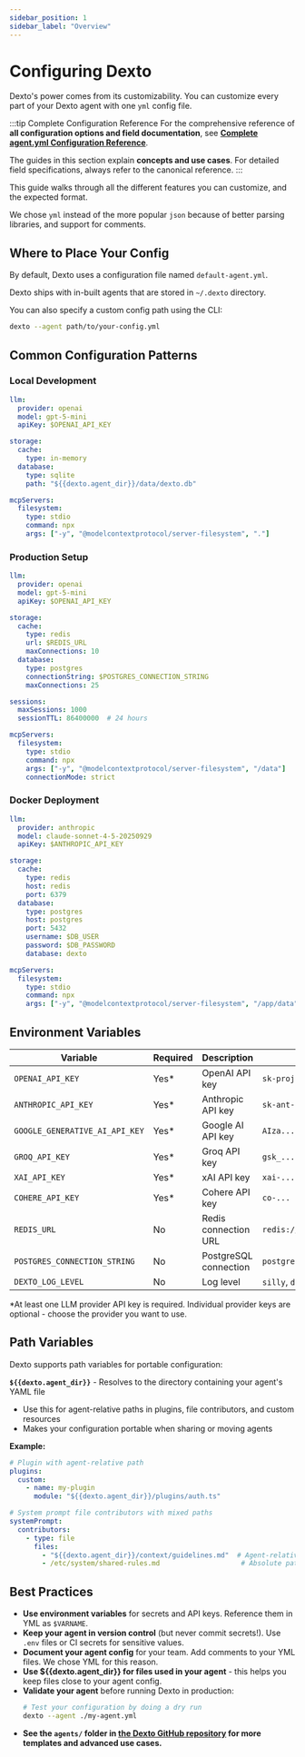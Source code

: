 ```yaml
---
sidebar_position: 1
sidebar_label: "Overview"
---
```


# Configuring Dexto

Dexto's power comes from its customizability. You can customize every part of your Dexto agent with one `yml` config file.

:::tip Complete Configuration Reference
For the comprehensive reference of **all configuration options and field documentation**, see **[Complete agent.yml Configuration Reference](./agent-yml.md)**.

The guides in this section explain **concepts and use cases**. For detailed field specifications, always refer to the canonical reference.
:::

This guide walks through all the different features you can customize, and the expected format.

We chose `yml` instead of the more popular `json` because of better parsing libraries, and support for comments.

## Where to Place Your Config

By default, Dexto uses a configuration file named `default-agent.yml`.

Dexto ships with in-built agents that are stored in `~/.dexto` directory.

You can also specify a custom config path using the CLI:

```bash
dexto --agent path/to/your-config.yml
```

## Common Configuration Patterns

### Local Development
```yaml
llm:
  provider: openai
  model: gpt-5-mini
  apiKey: $OPENAI_API_KEY

storage:
  cache:
    type: in-memory
  database:
    type: sqlite
    path: "${{dexto.agent_dir}}/data/dexto.db"

mcpServers:
  filesystem:
    type: stdio
    command: npx
    args: ["-y", "@modelcontextprotocol/server-filesystem", "."]
```

### Production Setup
```yaml
llm:
  provider: openai
  model: gpt-5-mini
  apiKey: $OPENAI_API_KEY

storage:
  cache:
    type: redis
    url: $REDIS_URL
    maxConnections: 10
  database:
    type: postgres
    connectionString: $POSTGRES_CONNECTION_STRING
    maxConnections: 25

sessions:
  maxSessions: 1000
  sessionTTL: 86400000  # 24 hours

mcpServers:
  filesystem:
    type: stdio
    command: npx
    args: ["-y", "@modelcontextprotocol/server-filesystem", "/data"]
    connectionMode: strict
```

### Docker Deployment
```yaml
llm:
  provider: anthropic
  model: claude-sonnet-4-5-20250929
  apiKey: $ANTHROPIC_API_KEY

storage:
  cache:
    type: redis
    host: redis
    port: 6379
  database:
    type: postgres
    host: postgres
    port: 5432
    username: $DB_USER
    password: $DB_PASSWORD
    database: dexto

mcpServers:
  filesystem:
    type: stdio
    command: npx
    args: ["-y", "@modelcontextprotocol/server-filesystem", "/app/data"]
```

## Environment Variables

| Variable | Required | Description | Example |
|----------|----------|-------------|---------|
| `OPENAI_API_KEY` | Yes* | OpenAI API key | `sk-proj-...` |
| `ANTHROPIC_API_KEY` | Yes* | Anthropic API key | `sk-ant-...` |
| `GOOGLE_GENERATIVE_AI_API_KEY` | Yes* | Google AI API key | `AIza...` |
| `GROQ_API_KEY` | Yes* | Groq API key | `gsk_...` |
| `XAI_API_KEY` | Yes* | xAI API key | `xai-...` |
| `COHERE_API_KEY` | Yes* | Cohere API key | `co-...` |
| `REDIS_URL` | No | Redis connection URL | `redis://localhost:6379` |
| `POSTGRES_CONNECTION_STRING` | No | PostgreSQL connection | `postgresql://user:pass@host:5432/db` |
| `DEXTO_LOG_LEVEL` | No | Log level | `silly`, `debug`, `info`, `warn`, `error` |

*At least one LLM provider API key is required. Individual provider keys are optional - choose the provider you want to use.

## Path Variables

Dexto supports path variables for portable configuration:

**`${{dexto.agent_dir}}`** - Resolves to the directory containing your agent's YAML file
- Use this for agent-relative paths in plugins, file contributors, and custom resources
- Makes your configuration portable when sharing or moving agents

**Example:**
```yaml
# Plugin with agent-relative path
plugins:
  custom:
    - name: my-plugin
      module: "${{dexto.agent_dir}}/plugins/auth.ts"

# System prompt file contributors with mixed paths
systemPrompt:
  contributors:
    - type: file
      files:
        - "${{dexto.agent_dir}}/context/guidelines.md"  # Agent-relative
        - /etc/system/shared-rules.md                    # Absolute path
```

## Best Practices

- **Use environment variables** for secrets and API keys. Reference them in YML as `$VARNAME`.
- **Keep your agent in version control** (but never commit secrets!). Use `.env` files or CI secrets for sensitive values.
- **Document your agent config** for your team. Add comments to your YML files. We chose YML for this reason.
- **Use $\{\{dexto.agent_dir\}\} for files used in your agent** - this helps you keep files close to your agent config.
- **Validate your agent** before running Dexto in production:
  ```bash
  # Test your configuration by doing a dry run
  dexto --agent ./my-agent.yml
  ```
- **See the `agents/` folder in [the Dexto GitHub repository](https://github.com/truffle-ai/dexto) for more templates and advanced use cases.**